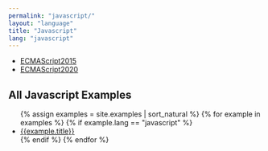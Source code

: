 ```yaml
---
permalink: "javascript/"
layout: "language"
title: "Javascript"
lang: "javascript"
---
```


* [ECMAScript2015](/javascript/ECMAScript2015/)
* [ECMAScript2020](/javascript/ECMAScript2020/)

<h2>All Javascript Examples</h2>
<ul>
{% assign examples = site.examples | sort_natural %}
  {% for example in examples %}
    {% if example.lang == "javascript" %}
      <li><a href="{{ example.url }}">{{example.title}}</a></li>
    {% endif %}
  {% endfor %}
</ul>